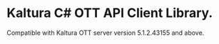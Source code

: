 # Kaltura C# OTT API Client Library.
Compatible with Kaltura OTT server version 5.1.2.43155 and above.
